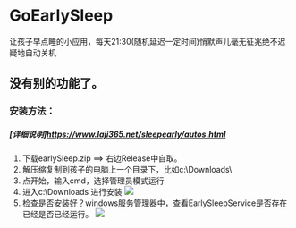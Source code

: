 # GoEarlySleep
让孩子早点睡的小应用，每天21:30(随机延迟一定时间)悄默声儿毫无征兆绝不迟疑地自动关机
## 没有别的功能了。
### 安装方法：
##### [详细说明]https://www.laji365.net/sleepearly/autos.html

1. 下载earlySleep.zip ==> 右边Release中自取。
2. 解压缩复制到孩子的电脑上一个目录下，比如c:\Downloads\
3. 点开始，输入cmd，选择管理员模式运行
4. 进入c:\Downloads 进行安装
![](https://www.laji365.net/sleepearly/install.png)
5. 检查是否安装好？windows服务管理器中，查看EarlySleepService是否存在已经是否已经运行。
![](https://www.laji365.net/sleepearly/service.png)


